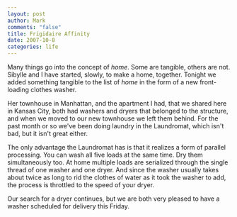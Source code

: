 ```yaml
--- 
layout: post
author: Mark
comments: "false"
title: Frigidaire Affinity
date: 2007-10-8
categories: life
---
```

Many things go into the concept of <em>home</em>.  Some are tangible, others are not.  Sibylle and I have started, slowly, to make a home, together.  Tonight we added something tangible to the list of <em>home</em> in the form of a new front-loading clothes washer.

Her townhouse in Manhattan, and the apartment I had, that we shared here in Kansas City, both had washers and dryers that belonged to the structure, and when we moved to our new townhouse we left them behind.  For the past month or so we've been doing laundry in the Laundromat, which isn't bad, but it isn't great either.

The only advantage the Laundromat has is that it realizes a form of parallel processing.  You can wash all five loads at the same time.  Dry them simultaneously too.  At home multiple loads are serialized through the single thread of one washer and one dryer.  And since the washer usually takes about twice as long to rid the clothes of water as it took the washer to add, the process is throttled to the speed of your dryer.

Our search for a dryer continues, but we are both very pleased to have a washer scheduled for delivery this Friday.
